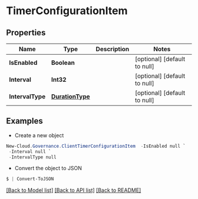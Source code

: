 # TimerConfigurationItem
## Properties

Name | Type | Description | Notes
------------ | ------------- | ------------- | -------------
**IsEnabled** | **Boolean** |  | [optional] [default to null]
**Interval** | **Int32** |  | [optional] [default to null]
**IntervalType** | [**DurationType**](DurationType.md) |  | [optional] [default to null]

## Examples

- Create a new object
```powershell
New-Cloud.Governance.ClientTimerConfigurationItem  -IsEnabled null `
 -Interval null `
 -IntervalType null
```

- Convert the object to JSON
```powershell
$ | Convert-ToJSON
```


[[Back to Model list]](../README.md#documentation-for-models) [[Back to API list]](../README.md#documentation-for-api-endpoints) [[Back to README]](../README.md)

